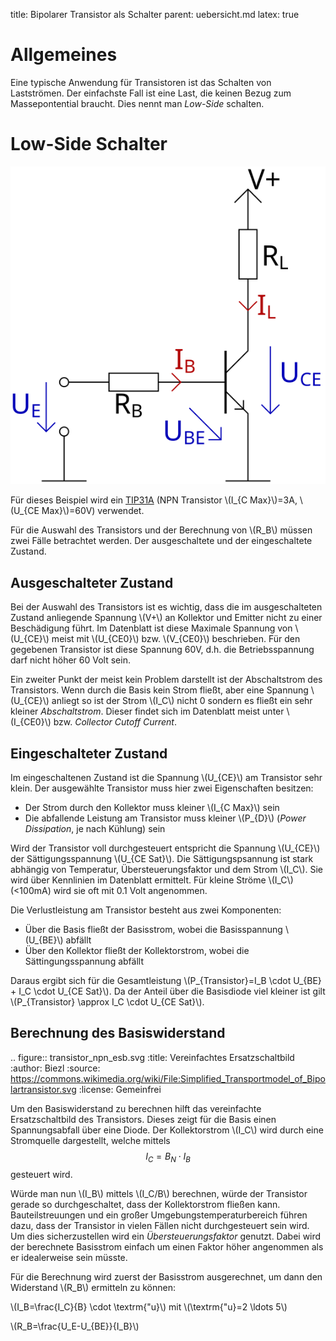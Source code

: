 title: Bipolarer Transistor als Schalter
parent: uebersicht.md
latex: true

# Allgemeines
Eine typische Anwendung für Transistoren ist das Schalten von Lastströmen. Der einfachste Fall ist eine Last, die keinen
Bezug zum Massepontential braucht. Dies nennt man *Low-Side* schalten.

# Low-Side Schalter
![Prinzipschaltbild](bipolarer_transistor_schalter.svg)

Für dieses Beispiel wird ein [TIP31A](https://www.onsemi.com/pub/Collateral/TIP31A-D.PDF) (NPN
Transistor \\(I_{C Max}\\)=3A, \\(U_{CE Max}\\)=60V) verwendet.

Für die Auswahl des Transistors und der Berechnung von \\(R_B\\) müssen zwei Fälle betrachtet werden. Der ausgeschaltete und der
eingeschaltete Zustand.

## Ausgeschalteter Zustand
Bei der Auswahl des Transistors ist es wichtig, dass die im ausgeschalteten Zustand anliegende Spannung \\(V+\\) an Kollektor
und Emitter nicht zu einer Beschädigung führt. Im Datenblatt ist diese Maximale Spannung von \\(U_{CE}\\) meist mit \\(U_{CE0}\\)
bzw. \\(V_{CE0}\\) beschrieben. Für den gegebenen Transistor ist diese Spannung 60V, d.h. die Betriebsspannung darf nicht
höher 60 Volt sein.

Ein zweiter Punkt der meist kein Problem darstellt ist der Abschaltstrom des Transistors. Wenn durch die Basis kein Strom
fließt, aber eine Spannung \\(U_{CE}\\) anliegt so ist der Strom \\(I_C\\) nicht 0 sondern es fließt ein sehr kleiner *Abschaltstrom*.
Dieser findet sich im Datenblatt meist unter \\(I_{CE0}\\) bzw. *Collector Cutoff Current*.

## Eingeschalteter Zustand
Im eingeschaltenen Zustand ist die Spannung \\(U_{CE}\\) am Transistor sehr klein. Der ausgewählte Transistor muss hier zwei
Eigenschaften besitzen:

* Der Strom durch den Kollektor muss kleiner \\(I_{C Max}\\) sein
* Die abfallende Leistung am Transistor muss kleiner \\(P_{D}\\) (*Power Dissipation*, je nach Kühlung) sein

Wird der Transistor voll durchgesteuert entspricht die Spannung \\(U_{CE}\\) der Sättigungsspannung \\(U_{CE Sat}\\). Die
Sättigungspsannung ist stark abhängig von Temperatur, Übersteuerungsfaktor und dem Strom \\(I_C\\). Sie wird über Kennlinien
im Datenblatt ermittelt. Für kleine Ströme \\(I_C\\) (<100mA) wird sie oft mit 0.1 Volt angenommen.

Die Verlustleistung am Transistor besteht aus zwei Komponenten:

* Über die Basis fließt der Basisstrom, wobei die Basisspannung \\(U_{BE}\\) abfällt
* Über den Kollektor fließt der Kollektorstrom, wobei die Sättingungsspannung abfällt

Daraus ergibt sich für die Gesamtleistung \\(P_{Transistor}=I_B \cdot U_{BE} + I_C \cdot U_{CE Sat}\\). Da der Anteil über die
Basisdiode viel kleiner ist gilt \\(P_{Transistor} \approx I_C \cdot U_{CE Sat}\\).

## Berechnung des Basiswiderstand
.. figure:: transistor_npn_esb.svg
    :title: Vereinfachtes Ersatzschaltbild
    :author: Biezl
    :source: https://commons.wikimedia.org/wiki/File:Simplified_Transportmodel_of_Bipolartransistor.svg
    :license: Gemeinfrei

Um den Basiswiderstand zu berechnen hilft das vereinfachte Ersatzschaltbild des Transistors. Dieses zeigt für die Basis
einen Spannungsabfall über eine Diode. Der Kollektorstrom \\(I_C\\) wird durch eine Stromquelle dargestellt, welche mittels
$$I_C=B_N \cdot I_B$$ gesteuert wird.

Würde man nun \\(I_B\\) mittels \\(I_C/B\\) berechnen, würde der Transistor gerade so durchgeschaltet, dass der Kollektorstrom
fließen kann. Bauteilstreuungen und ein großer Umgebungstemperaturbereich führen dazu, dass der Transistor in vielen Fällen
nicht durchgesteuert sein wird. Um dies sicherzustellen wird ein *Übersteuerungsfaktor* genutzt. Dabei wird der berechnete Basisstrom
einfach um einen Faktor höher angenommen als er idealerweise sein müsste.

Für die Berechnung wird zuerst der Basisstrom ausgerechnet, um dann den Widerstand \\(R_B\\) ermitteln zu können:

 \\(I_B=\frac{I_C}{B} \cdot \textrm{\"u}\\) mit \\(\textrm{\"u}=2 \ldots 5\\)

 \\(R_B=\frac{U_E-U_{BE}}{I_B}\\)
